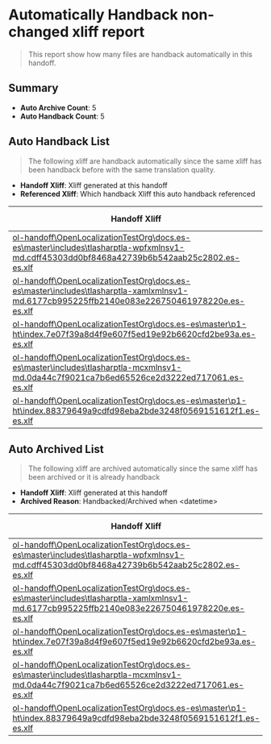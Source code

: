 # Automatically Handback non-changed xliff report
> This report show how many files are handback automatically in this handoff.

## Summary
* **Auto Archive Count**: 5
* **Auto Handback Count**: 5

## Auto Handback List
> The following xliff are handback automatically since the same xliff has been handback before with the same translation quality.

* **Handoff Xliff**: Xliff generated at this handoff
* **Referenced Xliff**: Which handback Xliff this auto handback referenced

| Handoff Xliff | Referenced Xliff | 
| --- | --- | 
| [ol-handoff\OpenLocalizationTestOrg\docs.es-es\master\includes\tlasharptla-wpfxmlnsv1-md.cdff45303dd0bf8468a42739b6b542aab25c2802.es-es.xlf](https://github.com/OpenLocalizationTestOrg/docs.handoff/blob/19bc1c3831b4d9b5fa0b746d2028c1d6a3d7e664/ol-handoff/OpenLocalizationTestOrg/docs.es-es/master/includes/tlasharptla-wpfxmlnsv1-md.cdff45303dd0bf8468a42739b6b542aab25c2802.es-es.xlf) | **Empty Handoff File** | 
| [ol-handoff\OpenLocalizationTestOrg\docs.es-es\master\includes\tlasharptla-xamlxmlnsv1-md.6177cb995225ffb2140e083e226750461978220e.es-es.xlf](https://github.com/OpenLocalizationTestOrg/docs.handoff/blob/19bc1c3831b4d9b5fa0b746d2028c1d6a3d7e664/ol-handoff/OpenLocalizationTestOrg/docs.es-es/master/includes/tlasharptla-xamlxmlnsv1-md.6177cb995225ffb2140e083e226750461978220e.es-es.xlf) | **Empty Handoff File** | 
| [ol-handoff\OpenLocalizationTestOrg\docs.es-es\master\p1-ht\index.7e07f39a8d4f9e607f5ed19e92b6620cfd2be93a.es-es.xlf](https://github.com/OpenLocalizationTestOrg/docs.handoff/blob/19bc1c3831b4d9b5fa0b746d2028c1d6a3d7e664/ol-handoff/OpenLocalizationTestOrg/docs.es-es/master/p1-ht/index.7e07f39a8d4f9e607f5ed19e92b6620cfd2be93a.es-es.xlf) | **Empty Handoff File** | 
| [ol-handoff\OpenLocalizationTestOrg\docs.es-es\master\includes\tlasharptla-mcxmlnsv1-md.0da44c7f9021ca7b6ed65526ce2d3222ed717061.es-es.xlf](https://github.com/OpenLocalizationTestOrg/docs.handoff/blob/19bc1c3831b4d9b5fa0b746d2028c1d6a3d7e664/ol-handoff/OpenLocalizationTestOrg/docs.es-es/master/includes/tlasharptla-mcxmlnsv1-md.0da44c7f9021ca7b6ed65526ce2d3222ed717061.es-es.xlf) | **Empty Handoff File** | 
| [ol-handoff\OpenLocalizationTestOrg\docs.es-es\master\p1-ht\index.88379649a9cdfd98eba2bde3248f0569151612f1.es-es.xlf](https://github.com/OpenLocalizationTestOrg/docs.handoff/blob/19bc1c3831b4d9b5fa0b746d2028c1d6a3d7e664/ol-handoff/OpenLocalizationTestOrg/docs.es-es/master/p1-ht/index.88379649a9cdfd98eba2bde3248f0569151612f1.es-es.xlf) | **Empty Handoff File** | 

## Auto Archived List
> The following xliff are archived automatically since the same xliff has been archived or it is already handback

* **Handoff Xliff**: Xliff generated at this handoff
* **Archived Reason**: Handbacked/Archived when &lt;datetime&gt;

| Handoff Xliff | Archived Reason | 
| --- | --- | 
| [ol-handoff\OpenLocalizationTestOrg\docs.es-es\master\includes\tlasharptla-wpfxmlnsv1-md.cdff45303dd0bf8468a42739b6b542aab25c2802.es-es.xlf](https://github.com/OpenLocalizationTestOrg/docs.handoff/blob/19bc1c3831b4d9b5fa0b746d2028c1d6a3d7e664/ol-handoff/OpenLocalizationTestOrg/docs.es-es/master/includes/tlasharptla-wpfxmlnsv1-md.cdff45303dd0bf8468a42739b6b542aab25c2802.es-es.xlf) | Handbacked | 
| [ol-handoff\OpenLocalizationTestOrg\docs.es-es\master\includes\tlasharptla-xamlxmlnsv1-md.6177cb995225ffb2140e083e226750461978220e.es-es.xlf](https://github.com/OpenLocalizationTestOrg/docs.handoff/blob/19bc1c3831b4d9b5fa0b746d2028c1d6a3d7e664/ol-handoff/OpenLocalizationTestOrg/docs.es-es/master/includes/tlasharptla-xamlxmlnsv1-md.6177cb995225ffb2140e083e226750461978220e.es-es.xlf) | Handbacked | 
| [ol-handoff\OpenLocalizationTestOrg\docs.es-es\master\p1-ht\index.7e07f39a8d4f9e607f5ed19e92b6620cfd2be93a.es-es.xlf](https://github.com/OpenLocalizationTestOrg/docs.handoff/blob/19bc1c3831b4d9b5fa0b746d2028c1d6a3d7e664/ol-handoff/OpenLocalizationTestOrg/docs.es-es/master/p1-ht/index.7e07f39a8d4f9e607f5ed19e92b6620cfd2be93a.es-es.xlf) | Handbacked | 
| [ol-handoff\OpenLocalizationTestOrg\docs.es-es\master\includes\tlasharptla-mcxmlnsv1-md.0da44c7f9021ca7b6ed65526ce2d3222ed717061.es-es.xlf](https://github.com/OpenLocalizationTestOrg/docs.handoff/blob/19bc1c3831b4d9b5fa0b746d2028c1d6a3d7e664/ol-handoff/OpenLocalizationTestOrg/docs.es-es/master/includes/tlasharptla-mcxmlnsv1-md.0da44c7f9021ca7b6ed65526ce2d3222ed717061.es-es.xlf) | Handbacked | 
| [ol-handoff\OpenLocalizationTestOrg\docs.es-es\master\p1-ht\index.88379649a9cdfd98eba2bde3248f0569151612f1.es-es.xlf](https://github.com/OpenLocalizationTestOrg/docs.handoff/blob/19bc1c3831b4d9b5fa0b746d2028c1d6a3d7e664/ol-handoff/OpenLocalizationTestOrg/docs.es-es/master/p1-ht/index.88379649a9cdfd98eba2bde3248f0569151612f1.es-es.xlf) | Handbacked | 


